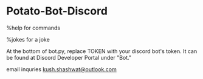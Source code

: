 # Potato-Bot-Discord
%help for commands

%jokes for a joke

At the bottom of bot.py, replace TOKEN with your discord bot's token. 
It can be found at Discord Developer Portal under "Bot."

email inquries kush.shashwat@outlook.com
